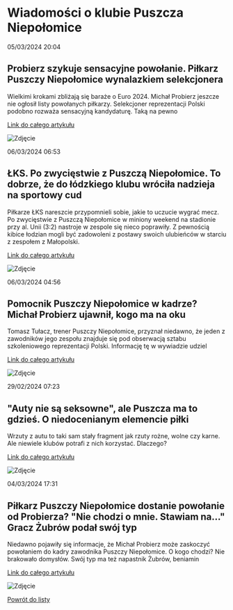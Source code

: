 # Wiadomości o klubie Puszcza Niepołomice

05/03/2024  20:04 

## Probierz szykuje sensacyjne powołanie. Piłkarz Puszczy Niepołomice wynalazkiem selekcjonera 

Wielkimi krokami zbliżają się baraże o Euro 2024. Michał Probierz jeszcze nie ogłosił listy powołanych piłkarzy. Selekcjoner reprezentacji Polski podobno rozważa sensacyjną kandydaturę. Taką na pewno 

[Link do całego artykułu](https://sport.dziennik.pl/pilka-nozna/euro-2024/artykuly/9448961,probierz-powolania-reprezentacja-puszcza-niepolomice-wojciech-hajda.html) 

![Zdjęcie](https://ocdn.eu/pulscms-transforms/1/-7xk9kuTURBXy9lMDcyYTc1Yy0yZTUzLTQ3NDYtYjllMC04ZmQyN2IxNWQzNmYuanBlZ5GVAs0EsADDw94AAaEwBQ) 

06/03/2024  06:53 

## ŁKS. Po zwycięstwie z Puszczą Niepołomice. To dobrze, że do łódzkiego klubu wróciła nadzieja na sportowy cud 

Piłkarze ŁKS nareszcie przypomnieli sobie, jakie to uczucie wygrać mecz. Po zwycięstwie z Puszczą Niepołomice w miniony weekend na stadionie przy al. Unii (3:2) nastroje w zespole się nieco poprawiły. Z pewnością kibice łodzian mogli być zadowoleni z postawy swoich ulubieńców w starciu z zespołem z Małopolski. 

[Link do całego artykułu](https://www.msn.com/pl-pl/sport/other/łks-po-zwycięstwie-z-puszczą-niepołomice-to-dobrze-że-do-łódzkiego-klubu-wróciła-nadzieja-na-sportowy-cud/ar-BB1jp9WV) 

![Zdjęcie](https://d-art.ppstatic.pl/kadry/k/r/1/2b/b5/65e812a6ab82c_o_original.jpg) 

06/03/2024  04:56 

## Pomocnik Puszczy Niepołomice w kadrze? Michał Probierz ujawnił, kogo ma na oku 

Tomasz Tułacz, trener Puszczy Niepołomice, przyznał niedawno, że jeden z zawodników jego zespołu znajduje się pod obserwacją sztabu szkoleniowego reprezentacji Polski. Informację tę w wywiadzie udziel 

[Link do całego artykułu](https://weszlo.com/2024/03/06/pomocnik-puszczy-niepolomice-w-kadrze-michal-probierz-ujawnil-kogo-ma-na-oku/) 

![Zdjęcie](None) 

29/02/2024  07:23 

## "Auty nie są seksowne", ale Puszcza ma to gdzieś. O niedocenianym elemencie piłki 

Wrzuty z autu to taki sam stały fragment jak rzuty rożne, wolne czy karne. Ale niewiele klubów potrafi z nich korzystać. Dlaczego? 

[Link do całego artykułu](https://weszlo.com/2024/02/29/wrzuty-z-auty-analiza-stalego-fragmentu-gry-puszcza-niepolomice-brentford/) 

![Zdjęcie](https://static.weszlo.com/cdn-cgi/image/quality=65,format=auto/2024/02/638386972607626479-scaled.jpg) 

04/03/2024  17:31 

## Piłkarz Puszczy Niepołomice dostanie powołanie od Probierza? "Nie chodzi o mnie. Stawiam na..." Gracz Żubrów podał swój typ 

Niedawno pojawiły się informacje, że Michał Probierz może zaskoczyć powołaniem do kadry zawodnika Puszczy Niepołomice. O kogo chodzi? Nie brakowało domysłów. Swój typ ma też napastnik Żubrów, beniamin 

[Link do całego artykułu](https://futbol.pl/news/583242_Pilkarz_Puszczy_Niepolomice_dostanie_powolanie_od_Probierza_Nie_chodzi_o_mnie_Stawiam_na_Gracz_Zubrow_podal_swoj_typ) 

![Zdjęcie](https://futbol.pl/images/1709573127_puszcza_screen.png) 

[Powrót do listy](https://jacekkajdan.github.io/ekstraklasa/lista_ekstraklasa)
